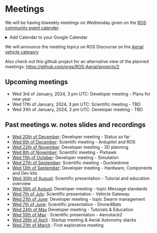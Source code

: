 # Meetings
We will be having biweekly meetings on Wednesday given on the [ROS community event calender](https://calendar.google.com/calendar/u/0/embed?src=c_3fc5c4d6ece9d80d49f136c1dcd54d7f44e1acefdbe87228c92ff268e85e2ea0@group.calendar.google.com&ctz=UTC). 
<details>
  <summary>
    Add Calendar to your Google Calendar
  </summary>
If you want to add the calendar to your Google Calendar you can follow the link above and click on a small button in the bottom right of the page "+ Google Calendar".
</details>

We will announce the meeting topics on ROS Discourse on the [Aerial vehicle category](https://discourse.ros.org/c/aerial-vehicles/14)

Also check out this github project for an alternative view of the planned meetings: https://github.com/orgs/ROS-Aerial/projects/2

## Upcoming meetings
* Wed 3rd of January, 2024, 3 pm UTC: Developer meeting - Plans for new year
* Wed 17th of January, 2024, 3 pm UTC: Scientific meeting - TBD
* Wed 31th of January, 2024, 3 pm UTC: Developer meeting - TBD

## Past meetings w. notes slides and recordings
* [Wed 20th of December](https://discourse.ros.org/t/december-2023-meetings-aerial-robotics/34910/5): Developer meeting - Status so far 
* [Wed 6th of December](https://discourse.ros.org/t/december-2023-meetings-aerial-robotics/34910/2): Scientifc meeting - Ardupilot and ROS
* [Wed 22th of November](https://discourse.ros.org/t/november-2023-meetings-aerial-robotics/34432/7): Developer meeting - 3D planning
* [Wed 8th of November](https://discourse.ros.org/t/november-2023-meetings-aerial-robotics/34432/4): Scientific meeting - Pixhawk
* [Wed 11th of October](https://discourse.ros.org/t/october-2023-meetings-aerial-robotics/33910/3): Developer meeting - Simulation
* [Wed 27th of September](https://discourse.ros.org/t/september-2023-meetings-aerial-robotics/33270/5): Scientific meeting - Duckiedrone
* [Wed 13th of September](https://discourse.ros.org/t/september-2023-meetings-aerial-robotics/33270/3): Developer meeting - Hardware, Components and Dev kits
* [Wed 30th of August](https://discourse.ros.org/t/august-2023-meetings-aerial-robotics/32809/8): Scientific presentation - Tutorial and education overview
* [Wed 16th of August](https://discourse.ros.org/t/august-2023-meetings-aerial-robotics/32809/5): Developer meeting - topic Message standards
* [Wed 7th of July](https://discourse.ros.org/t/summer-2023-meetings-aerial-robotics/32131/3): Scientific presentation - Vehicle Gateway
* [Wed 21th of June](https://discourse.ros.org/t/june-2023-meetings-aerial-robotics/31718/7): Developer meeting - topic Swarm management
* [Wed 7th of June](https://discourse.ros.org/t/june-2023-meetings-aerial-robotics/31718/2): Scientific presentation - Drone4Bats
* [Wed 24th of May](https://discourse.ros.org/t/may-2023-meetings-aerial-robotics/31231/5) Developer meeting - Tutorials & Education
* [Wed 10th of May](https://discourse.ros.org/t/may-2023-meetings-aerial-robotics/31231/3) : Scientific presentation - Aerostack2
* [Wed 26th of April](https://discourse.ros.org/t/start-up-meeting-aerial-robotics-wg/30869/4) : Startup meeting & Aerial Autonomy stacks
* [Wed 21th of March](https://discourse.ros.org/t/first-explorative-meeting-aerial-robotics/29955/16) : First explorative meeting
